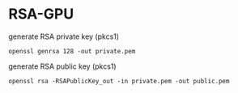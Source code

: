 # RSA-GPU

generate RSA private key (pkcs1)
```
openssl genrsa 128 -out private.pem 
```

generate RSA public key (pkcs1)
```
openssl rsa -RSAPublicKey_out -in private.pem -out public.pem
```